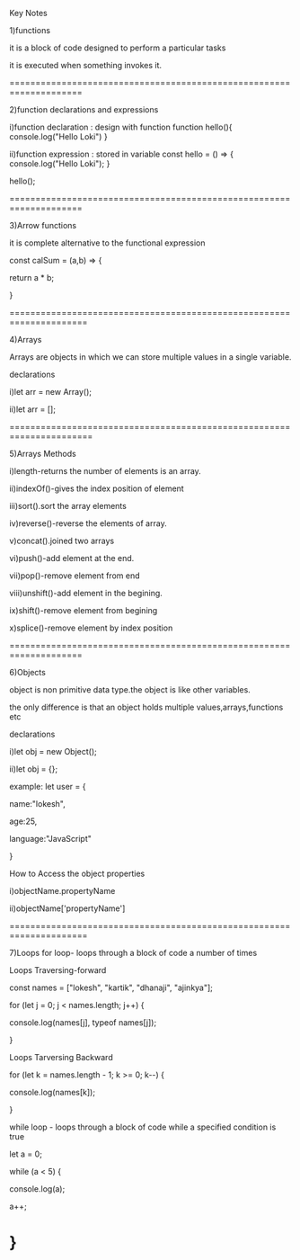 Key Notes

1)functions

it is a block of code designed to perform a particular tasks

it is executed when something invokes it.

====================================================================

2)function declarations and expressions

i)function declaration : design with function
function hello(){
console.log("Hello Loki")
}

ii)function expression : stored in variable
const hello = () => {
console.log("Hello Loki");
}

hello();

====================================================================

3)Arrow functions

it is complete alternative to the functional expression

const calSum = (a,b) => {

return a \* b;

}

=====================================================================

4)Arrays

Arrays are objects in which we can store multiple values in a single variable.

declarations

i)let arr = new Array();

ii)let arr = [];

======================================================================

5)Arrays Methods

i)length-returns the number of elements is an array.

ii)indexOf()-gives the index position of element

iii)sort().sort the array elements

iv)reverse()-reverse the elements of array.

v)concat().joined two arrays

vi)push()-add element at the end.

vii)pop()-remove element from end

viii)unshift()-add element in the begining.

ix)shift()-remove element from begining

x)splice()-remove element by index position

====================================================================

6)Objects

object is non primitive data type.the object is like other variables.

the only difference is that an object holds multiple values,arrays,functions etc

declarations

i)let obj = new Object();

ii)let obj = {};

example: let user = {

name:"lokesh",

age:25,

language:"JavaScript"

}

How to Access the object properties

i)objectName.propertyName

ii)objectName['propertyName']

=====================================================================

7)Loops
for loop- loops through a block of code a number of times

Loops Traversing-forward

const names = ["lokesh", "kartik", "dhanaji", "ajinkya"];

for (let j = 0; j < names.length; j++) {

console.log(names[j], typeof names[j]);

}

Loops Tarversing Backward

for (let k = names.length - 1; k >= 0; k--) {

console.log(names[k]);

}

while loop - loops through a block of code while a specified condition is true

let a = 0;

while (a < 5) {

console.log(a);

a++;

# }
